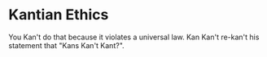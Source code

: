 # Kantian Ethics
You Kan't do that because it violates a universal law. Kan Kan't re-kan't his statement that "Kans Kan't Kant?". 
